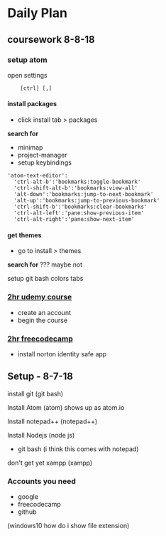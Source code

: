 # Daily Plan

## coursework 8-8-18

### setup atom

open settings
```
	[ctrl] [,]
```
#### install packages
- click install tab > packages

**search for**
- minimap
- project-manager
- setup keybindings

```
'atom-text-editor':
  'ctrl-alt-b':'bookmarks:toggle-bookmark'
  'ctrl-shift-alt-b':'bookmarks:view-all'
  'alt-down':'bookmarks:jump-to-next-bookmark'
  'alt-up':'bookmarks:jump-to-previous-bookmark'
  'ctrl-shift-b':'bookmarks:clear-bookmarks'
  'ctrl-alt-left':'pane:show-previous-item'
  'ctrl-alt-right':'pane:show-next-item'
```
#### get themes
- go to install > themes

**search for**
??? maybe not

setup git bash
colors
tabs

### [2hr udemy course ](https://udemy.com/code-your-first-game/learn/v4/content)
+ create an account
+ begin the course

### [2hr freecodecamp](https://www.freecodecamp.org/)

+ install norton identity safe app




## Setup - 8-7-18

install git (git bash)

Install Atom (atom)
shows up as atom.io

Install notepad++ (notepad++)

Install Nodejs (node js)
- git bash (i think this comes with notepad)

don't get yet
xampp (xampp)


### Accounts you need
+ google
+ freecodecamp
+ github

(windows10 how do i show file extension)
